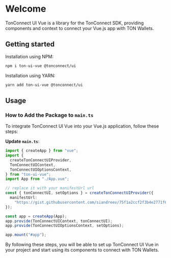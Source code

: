 # Welcome

TonConnect UI Vue is a library for the TonConnect SDK, providing components and context to connect your Vue.js app with TON Wallets.

## Getting started

Installation using NPM:

```sh
npm i ton-ui-vue @tonconnect/ui
```

Installation using YARN:

```sh
yarn add ton-ui-vue @tonconnect/ui
```

## Usage

### How to Add the Package to `main.ts`

To integrate TonConnect UI Vue into your Vue.js application, follow these steps:

**Update `main.ts`**:

```typescript
import { createApp } from "vue";
import {
  createTonConnectUIProvider,
  TonConnectUIContext,
  TonConnectUIOptionsContext,
} from "ton-ui-vue";
import App from "./App.vue";

// replace it with your manifestUrl url
const { tonConnectUI, setOptions } = createTonConnectUIProvider({
  manifestUrl:
    "https://gist.githubusercontent.com/siandreev/75f1a2ccf2f3b4e2771f6089aeb06d7f/raw/d4986344010ec7a2d1cc8a2a9baa57de37aaccb8/gistfile1.txt",
});

const app = createApp(App);
app.provide(TonConnectUIContext, tonConnectUI);
app.provide(TonConnectUIOptionsContext, setOptions);

app.mount("#app");
```

By following these steps, you will be able to set up TonConnect UI Vue in your project and start using its components to connect with TON Wallets.
